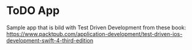 # ToDO App

Sample app that is bild with Test Driven Development from these book:
https://www.packtpub.com/application-development/test-driven-ios-development-swift-4-third-edition